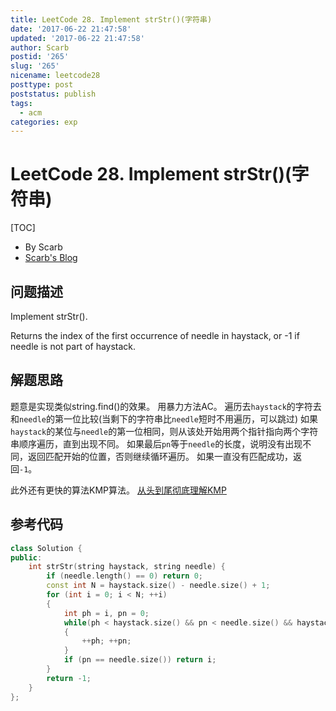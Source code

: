 ```yaml
---
title: LeetCode 28. Implement strStr()(字符串)
date: '2017-06-22 21:47:58'
updated: '2017-06-22 21:47:58'
author: Scarb
postid: '265'
slug: '265'
nicename: leetcode28
posttype: post
poststatus: publish
tags:
  - acm
categories: exp
---
```


# LeetCode 28. Implement strStr()(字符串)
[TOC]

- By Scarb
- [Scarb's Blog](http://47.106.131.90/blog)


## 问题描述

Implement strStr().

Returns the index of the first occurrence of needle in haystack, or -1 if needle is not part of haystack.

## 解题思路
题意是实现类似string.find()的效果。
用暴力方法AC。
遍历去`haystack`的字符去和`needle`的第一位比较(当剩下的字符串比`needle`短时不用遍历，可以跳过)
如果`haystack`的某位与`needle`的第一位相同，则从该处开始用两个指针指向两个字符串顺序遍历，直到出现不同。
如果最后`pn`等于`needle`的长度，说明没有出现不同，返回匹配开始的位置，否则继续循环遍历。
如果一直没有匹配成功，返回`-1`。

此外还有更快的算法KMP算法。
[从头到尾彻底理解KMP](http://blog.csdn.net/v_july_v/article/details/7041827#)

## 参考代码
```C++
class Solution {
public:
	int strStr(string haystack, string needle) {
		if (needle.length() == 0) return 0;
		const int N = haystack.size() - needle.size() + 1;
		for (int i = 0; i < N; ++i)
		{
			int ph = i, pn = 0;
			while(ph < haystack.size() && pn < needle.size() && haystack[ph] == needle[pn])
			{
				++ph; ++pn;
			}
			if (pn == needle.size()) return i;
		}
		return -1;
	}
};
```